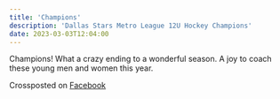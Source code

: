```yaml
---
title: 'Champions'
description: 'Dallas Stars Metro League 12U Hockey Champions'
date: 2023-03-03T12:04:00
---
```


Champions! What a crazy ending to a wonderful season. A joy to coach these young men and women this year.

Crossposted on [Facebook](https://www.facebook.com/ecrosstexas/posts/pfbid02FT6QqGUZ9pRQW7JHDgnxh6cPSnxxp8PpYYVcFiXZAyMfCuEoMhSmUWZUnwLnUizsl)

